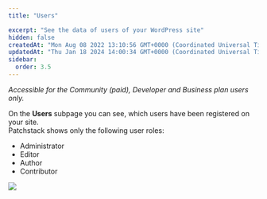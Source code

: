 ```yaml
---
title: "Users"

excerpt: "See the data of users of your WordPress site"
hidden: false
createdAt: "Mon Aug 08 2022 13:10:56 GMT+0000 (Coordinated Universal Time)"
updatedAt: "Thu Jan 18 2024 14:00:34 GMT+0000 (Coordinated Universal Time)"
sidebar:
  order: 3.5
---
```

_Accessible for the Community (paid), Developer and Business plan users only._

On the **Users** subpage you can see, which users have been registered on your site.  
Patchstack shows only the following user roles:

<ul><li>
Administrator</li>
<li>Editor</li>
<li>Author</li>
<li>Contributor</li>
</ul>

![](@images/7e62c7d-patchstack_users.png)
